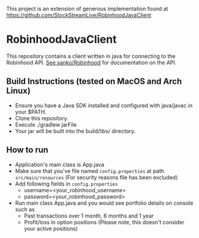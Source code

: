 This project is an extension of generous implementation found at
https://github.com/StockStreamLive/RobinhoodJavaClient

# RobinhoodJavaClient

This repository contains a client written in java for connecting to the Robinhood API. [See sanko/Robinhood](https://github.com/sanko/Robinhood) for documentation on the API.

## Build Instructions (tested on MacOS and Arch Linux)

 * Ensure you have a Java SDK installed and configured with java/javac in your $PATH.
 * Clone this repository.
 * Execute ./gradlew jarFile
 * Your jar will be built into the build/libs/ directory.


## How to run
 * Application's main class is App.java
 * Make sure that you've file named `config.properties` at path `src/main/resources` (For security reasons file has 
 been excluded)
 * Add following fields in `config.properties`
    *  username=<your_robinhood_username>
    *  password=<your_robinhood_password>
 * Run main class App.java and you would see portfolio details on console such as
    * Past transactions over 1 month, 6 months and 1 year
    * Profit/loss in option positions (Please note, this doesn't consider your active positions)
